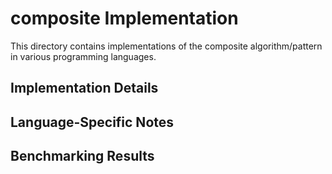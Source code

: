 # composite Implementation

This directory contains implementations of the composite algorithm/pattern in various programming languages.

## Implementation Details

## Language-Specific Notes

## Benchmarking Results

